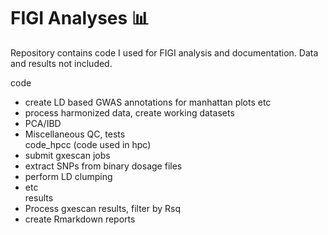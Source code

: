 # FIGI Analyses :bar_chart:

Repository contains code I used for FIGI analysis and documentation. Data and results not included. 

code  
- create LD based GWAS annotations for manhattan plots etc  
- process harmonized data, create working datasets  
- PCA/IBD  
- Miscellaneous QC, tests  
code_hpcc (code used in hpc)   
- submit gxescan jobs
- extract SNPs from binary dosage files  
- perform LD clumping  
- etc    
results  
- Process gxescan results, filter by Rsq    
- create Rmarkdown reports  


